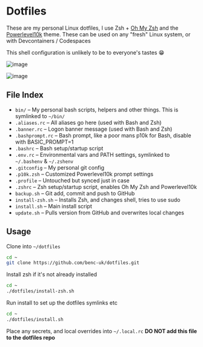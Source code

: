 # Dotfiles

These are my personal Linux dotfiles, I use Zsh + [Oh My Zsh](https://ohmyz.sh/) and the [Powerlevel10k](https://github.com/romkatv/powerlevel10k) theme.
These can be used on any "fresh" Linux system, or with Devcontainers / Codespaces

This shell configuration is unlikely to be to everyone's tastes 😁

![image](https://user-images.githubusercontent.com/14982936/81501314-a9084b00-92cf-11ea-8ee0-40dfa48de888.png)

![image](https://user-images.githubusercontent.com/14982936/81501320-ae659580-92cf-11ea-8236-caa4fcc10b8d.png)

## File Index

- `bin/` – My personal bash scripts, helpers and other things. This is symlinked to `~/bin/`
- `.aliases.rc` – All aliases go here (used with Bash and Zsh)
- `.banner.rc` – Logon banner message (used with Bash and Zsh)
- `.bashprompt.rc` – Bash prompt, like a poor mans p10k for Bash, disable with BASIC_PROMPT=1
- `.bashrc` – Bash setup/startup script
- `.env.rc` – Environmental vars and PATH settings, symlinked to `~/.bashenv` & `~/.zshenv`
- `.gitconfig` – My personal git config
- `.p10k.zsh` – Customized Powerlevel10k prompt settings
- `.profile` – Untouched but synced just in case
- `.zshrc` – Zsh setup/startup script, enables Oh My Zsh and Powerlevel10k
- `backup.sh` – Git add, commit and push to GitHub
- `install-zsh.sh` – Installs Zsh, and changes shell, tries to use sudo
- `install.sh` – Main install script
- `update.sh` – Pulls version from GitHub and overwrites local changes

## Usage

Clone into `~/dotfiles`

```bash
cd ~
git clone https://github.com/benc-uk/dotfiles.git
```

Install zsh if it's not already installed

```bash
cd ~
./dotfiles/install-zsh.sh
```

Run install to set up the dotfiles symlinks etc

```bash
cd ~
./dotfiles/install.sh
```

Place any secrets, and local overrides into `~/.local.rc` **DO NOT add this file to the dotfiles repo**
